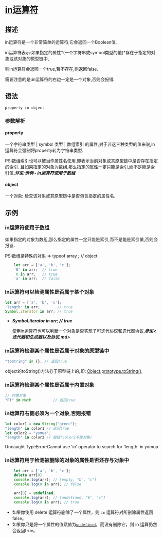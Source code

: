 # [in运算符](https://developer.mozilla.org/zh-CN/docs/Web/JavaScript/Reference/Operators/in)

## 描述

in运算符是一个非常简单的运算符,它会返回一个Boolean值.

in运算符表示:如果指定的属性*(一个字符串或symbol类型的值)*存在于指定的对象或该对象的原型链中,

则in运算符会返回一个true,若不存在,则返回false.

需要注意的是:in运算符的右边一定是一个对象,否则会报错.

## 语法

`property in object`

### 参数解析

#### property

一个字符串类型 | symbol 类型  | 数组索引 的属性,对于非这三种类型的值来说,in运算符会强制将property转为字符串类型.

PS:数组索引也可以被当作属性名使用,即表示当前对象或其原型链中是否存在指定的索引. 且如果指定的对象为数组,那么指定的属性一定只能是索引,而不是能是索引值,***详见:示例 - in运算符使用于数组***

#### object

一个对象: 检查该对象或其原型链中是否包含指定的属性名.

## 示例

### in运算符使用于数组

如果指定的对象为数组,那么指定的属性一定只能是索引,而不是能是索引值,否则会报错.

PS:数组是特殊的对象 => typeof array ; // object

```js
    let arr = ['a', 'b', 'c'];
    '0' in arr;  // true
     0 in arr;   // true
    'a' in arr;  // false
```

### in运算符可以检测属性是否属于某个对象

```js
let arr = ['a', 'b', 'c'];
'length' in arr;        // true
Symbol.iterator in arr; // true
```

- ***Symbol.iterator in arr; // true***

  使用in运算符也可以判断一个对象是否实现了可迭代协议和迭代器协议,***参见<迭代器和生成器以及协议.md>***

### in运算符检测某个属性是否属于对象的原型链中

```js
"toString" in {}; // 返回true
```

object的toString()方法存于原型链上的,即: [Object.prototype.toString();](https://developer.mozilla.org/zh-CN/docs/Web/JavaScript/Reference/Global_Objects/Object/toString)

### in运算符检测某个属性是否属于内置对象

```js
// 内置对象
"PI" in Math          // 返回true
```

### in运算符右侧必须为一个对象,否则报错

```js
let color1 = new String("green");
"length" in color1 // 返回true
let color2 = "yomua";
"length" in color2 // 报错(color2不是对象)
```

Uncaught TypeError:Cannot use 'in' operator to search for 'length' in yomua

### in运算符用于检测被删除的对象的属性是否还存与对象中

```js
    let arr = ['a', 'b', 'c'];
    delete arr[0]
    console.log(arr); // [empty, "b", "c"]
    console.log(0 in arr); // false

    arr[0] = undefined;
    console.log(arr); // [undefined, "b", "c"]
    console.log(0 in arr); // true
```

- 如果你使用 delete 运算符删除了一个属性，则 `in` 运算符对所删除属性返回 false。
- 如果你只是将一个属性的值赋值为[`undefined`](https://developer.mozilla.org/zh-CN/docs/Web/JavaScript/Reference/Global_Objects/undefined)，而没有删除它，则 in 运算仍然会返回true。

